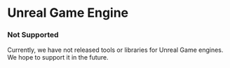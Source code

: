 # Unreal Game Engine

### Not Supported

Currently, we have not released tools or libraries for Unreal Game engines. We hope to support it in the future.
